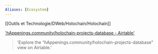 ```yaml
---
Aliases: [Ecosystem]
---
```


[[Outils et Technologie/DWeb/Holochain/Holochain]]

['hAppenings.community/holochain-projects-database - Airtable']('https://airtable.com/shrRojl48GW5te3ap/tblWsBn3J5hyOVOUv')
> 'Explore the “hAppenings.community/holochain-projects-database” view on Airtable.'
